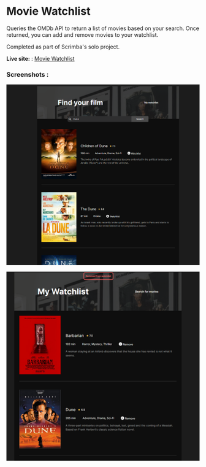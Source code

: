 # Movie Watchlist

Queries the OMDb API to return a list of movies based on your search. Once returned, you can add and remove movies to your watchlist.

Completed as part of Scrimba's solo project.

**Live site:** : [Movie Watchlist](https://zayaanw.github.io/Solo-Project---Movie-Watchlist/index.html)

### Screenshots :

![Main Page](images/pagescreenshot.png)

![Watchlist](images/removedscreenshot.png)
